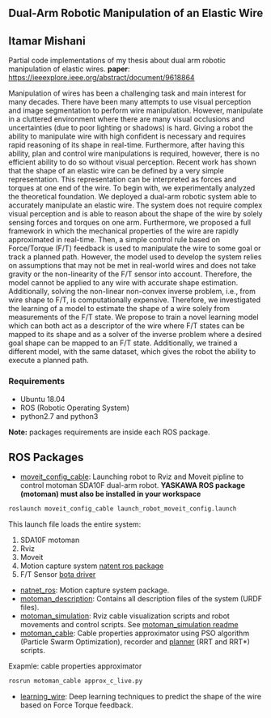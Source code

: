 Dual-Arm Robotic Manipulation of an Elastic Wire
---
Itamar Mishani
---
Partial code implementations of my thesis about dual arm robotic manipulation of elastic wires. 
**paper**: https://ieeexplore.ieee.org/abstract/document/9618864

Manipulation of wires has been a challenging task and main interest for many decades. There have been many attempts to use visual perception and image segmentation to perform wire manipulation. However, manipulate in a cluttered environment where there are many visual occlusions and uncertainties (due to poor lighting or shadows) is hard. Giving a robot the ability to manipulate wire with high confident is necessary and requires rapid reasoning of its shape in real-time. Furthermore, after having this ability, plan and control wire manipulations is required, however, there is no efficient ability to do so without visual perception. Recent work has shown that the shape of an elastic wire can be defined by a very simple representation. This representation can be interpreted as forces and torques at one end of the wire. To begin with, we experimentally analyzed the theoretical foundation. We deployed a dual-arm robotic system able to accurately manipulate an elastic wire. The system does not require complex visual perception and is able to reason about the shape of the wire by solely sensing forces and torques on one arm. Furthermore, we proposed a full framework in which the mechanical properties of the wire are rapidly approximated in real-time. Then, a simple control rule based on Force/Torque (F/T) feedback is used to manipulate the wire to some goal or track a planned path. However, the model used to develop the system relies on assumptions that may not be met in real-world wires and does not take gravity or the non-linearity of the F/T sensor into account. Therefore, the model cannot be applied to any wire with accurate shape estimation. Additionally, solving the non-linear non-convex inverse problem, i.e., from wire shape to F/T, is computationally expensive. Therefore, we investigated the learning of a model to estimate the shape of a wire solely from measurements of the F/T state. We propose to train a novel learning model which can both act as a descriptor of the wire where F/T states can be mapped to its shape and as a solver of the inverse problem where a desired goal shape can be mapped to an F/T state. Additionally, we trained a different model, with the same dataset, which gives the robot the ability to execute a planned path.

### Requirements
* Ubuntu 18.04
* ROS (Robotic Operating System)
* python2.7 and python3

**Note:** packages requirements are inside each ROS package.

## ROS Packages
* [moveit_config_cable](moveit_config_cable): Launching robot to Rviz and Moveit pipline to control motoman SDA10F dual-arm robot. **YASKAWA ROS package (motoman) must also be installed in your workspace**
```sh
roslaunch moveit_config_cable launch_robot_moveit_config.launch
```
This launch file loads the entire system:
1. SDA10F motoman
2. Rviz
3. Moveit
4. Motion capture system [natent ros package](natnet_ros)
5. F/T Sensor [bota driver](https://gitlab.com/imishani/bota_driver)

* [natnet_ros](natnet_ros): Motion capture system package.
* [motoman_description](motoman_description): Contains all description files of the system (URDF files).
* [motoman_simulation](motoman_simulation): Rviz cable visualization scripts and robot movements and control scripts. See [motoman_simulation readme](motoman_simulation/README.md)
* [motoman_cable](motoman_cable): Cable properties approximator using PSO algorithm (Particle Swarm Optimization), recorder and [planner](motoman_cable/scripts/path_plan) (RRT and RRT*) scripts.

Exapmle: 
cable properties approximator
```sh
rosrun motoman_cable approx_c_live.py
```
* [learning_wire](learning_wire): Deep learning techniques to predict the shape of the wire based on Force Torque feedback.
